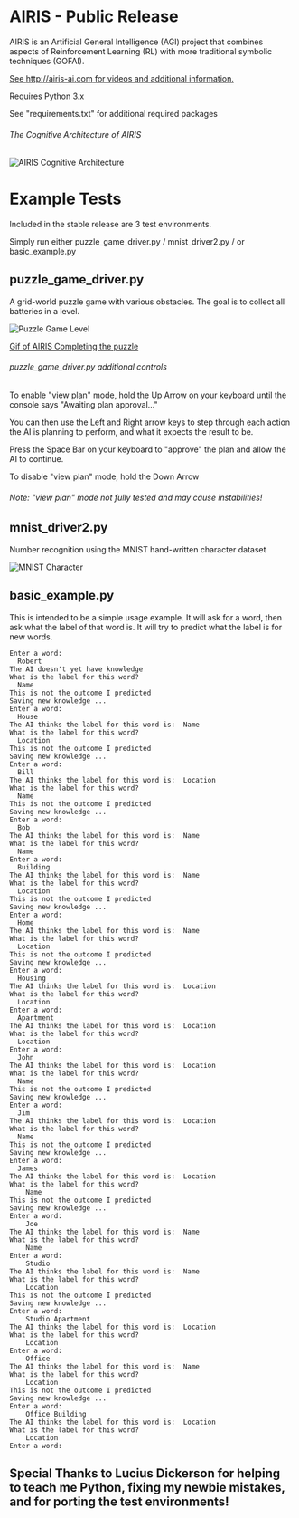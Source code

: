 # AIRIS - Public Release

AIRIS is an Artificial General Intelligence (AGI) project that combines aspects of Reinforcement Learning (RL) with more traditional symbolic techniques (GOFAI).

[See http://airis-ai.com for videos and additional information.](http://airis-ai.com)

Requires Python 3.x

See "requirements.txt" for additional required packages

###### The Cognitive Architecture of AIRIS 
![AIRIS Cognitive Architecture](https://airisai.files.wordpress.com/2019/01/airis-cognitive-architecture-3.png)

# Example Tests

Included in the stable release are 3 test environments.

Simply run either puzzle_game_driver.py / mnist_driver2.py / or basic_example.py

## puzzle_game_driver.py 
A grid-world puzzle game with various obstacles. The goal is to collect all batteries in a level. 

![Puzzle Game Level](https://airisai.files.wordpress.com/2019/01/puzzle-game-level.png)

[Gif of AIRIS Completing the puzzle](https://airisai.files.wordpress.com/2018/03/level.gif)

###### puzzle_game_driver.py additional controls

To enable "view plan" mode, hold the Up Arrow on your keyboard until the console says "Awaiting plan approval..."

You can then use the Left and Right arrow keys to step through each action the AI is planning to perform, and what it expects the result to be.

Press the Space Bar on your keyboard to "approve" the plan and allow the AI to continue.

To disable "view plan" mode, hold the Down Arrow

###### Note: "view plan" mode not fully tested and may cause instabilities!

## mnist_driver2.py
Number recognition using the MNIST hand-written character dataset

![MNIST Character](https://airisai.files.wordpress.com/2018/03/sprite0_4.png)

## basic_example.py

This is intended to be a simple usage example. It will ask for a word, then ask what the label of that word is. It will try to predict what the label is for new words.

```
Enter a word:
  Robert
The AI doesn't yet have knowledge
What is the label for this word?
  Name
This is not the outcome I predicted
Saving new knowledge ...
Enter a word:
  House
The AI thinks the label for this word is:  Name
What is the label for this word?
  Location
This is not the outcome I predicted
Saving new knowledge ...
Enter a word:
  Bill
The AI thinks the label for this word is:  Location
What is the label for this word?
  Name
This is not the outcome I predicted
Saving new knowledge ...
Enter a word:
  Bob
The AI thinks the label for this word is:  Name
What is the label for this word?
  Name
Enter a word:
  Building
The AI thinks the label for this word is:  Name
What is the label for this word?
  Location
This is not the outcome I predicted
Saving new knowledge ...
Enter a word:
  Home
The AI thinks the label for this word is:  Name
What is the label for this word?
  Location
This is not the outcome I predicted
Saving new knowledge ...
Enter a word:
  Housing
The AI thinks the label for this word is:  Location
What is the label for this word?
  Location
Enter a word:
  Apartment
The AI thinks the label for this word is:  Location
What is the label for this word?
  Location
Enter a word:
  John
The AI thinks the label for this word is:  Location
What is the label for this word?
  Name
This is not the outcome I predicted
Saving new knowledge ...
Enter a word:
  Jim
The AI thinks the label for this word is:  Location
What is the label for this word?
  Name
This is not the outcome I predicted
Saving new knowledge ...
Enter a word:
  James
The AI thinks the label for this word is:  Location
What is the label for this word?
    Name
This is not the outcome I predicted
Saving new knowledge ...
Enter a word:
    Joe
The AI thinks the label for this word is:  Name
What is the label for this word?
    Name
Enter a word:
    Studio
The AI thinks the label for this word is:  Name
What is the label for this word?
    Location
This is not the outcome I predicted
Saving new knowledge ...
Enter a word:
    Studio Apartment
The AI thinks the label for this word is:  Location
What is the label for this word?
    Location
Enter a word:
    Office
The AI thinks the label for this word is:  Name
What is the label for this word?
    Location
This is not the outcome I predicted
Saving new knowledge ...
Enter a word:
    Office Building
The AI thinks the label for this word is:  Location
What is the label for this word?
    Location
Enter a word:
```

## Special Thanks to Lucius Dickerson for helping to teach me Python, fixing my newbie mistakes, and for porting the test environments!
